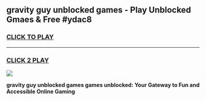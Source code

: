 
## gravity guy unblocked games - Play Unblocked Gmaes & Free #ydac8
<h3>
<a href="https://premium.freeplayer.one?title=gravity_guy_unblocked_games&ref=03M">CLICK TO PLAY</a></h3>
<hr>

<h3>
<a href="https://premium.freeplayer.one?title=gravity_guy_unblocked_games&ref=03M">CLICK 2 PLAY</a>
  
</h3>

<a href="https://premium.freeplayer.one?title=gravity_guy_unblocked_games&ref=03M"><img src="https://clearcache.store/games.png"></a>


**gravity guy unblocked games games unblocked: Your Gateway to Fun and Accessible Online Gaming**
